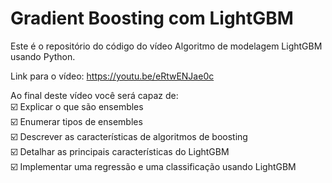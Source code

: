 # Gradient Boosting com LightGBM

Este é o repositório do código do vídeo Algoritmo de modelagem LightGBM usando Python.

Link para o vídeo: https://youtu.be/eRtwENJae0c

Ao final deste vídeo você será capaz de:  
☑️ Explicar o que são ensembles  
☑️ Enumerar tipos de ensembles  
☑️ Descrever as características de algoritmos de boosting  
☑️ Detalhar as principais características do LightGBM  
☑️ Implementar uma regressão e uma classificação usando LightGBM  

